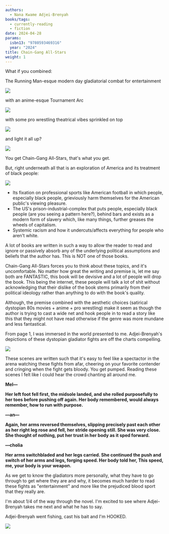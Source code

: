 ```yaml
---
authors:
  - Nana Kwame Adjei-Brenyah
books/tags:
  - currently-reading
  - fiction
date: 2024-04-28
params:
  isbn13: "9780593469316"
  year: "2024"
title: Chain-Gang All-Stars
weight: 1
---
```


What if you combined:

The Running Man-esque modern day gladiatorial combat for entertainment

![](bodycheck)

with an anime-esque Tournament Arc

![](staredown)

with some pro wrestling theatrical vibes sprinkled on top

![](band)

and light it all up?

![](firebomb)

You get Chain-Gang All-Stars, that's what you get.

<!--more-->

But, right underneath all that is an exploration of America and its treatment of black people:

![](oh)

- Its fixation on professional sports like American football in which people, especially black people, grieviously harm themselves for the American public's viewing pleasure.
- The US's prison-industrial-complex that puts people, especially black people (are you seeing a pattern here?), behind bars and exists as a modern form of slavery which, like many things, further greases the wheels of capitalism.
- Systemic racism and how it undercuts/affects everything for people who aren't white.

A lot of books are written in such a way to allow the reader to read and ignore or passively absorb any of the underlying political assumptions and beliefs that the author has. This is NOT one of those books.

Chain-Gang All-Stars forces you to think about these topics, and it's uncomfortable. No matter how great the writing and premise is, let me say both are FANTASTIC, this book will be devisive and a lot of people will drop the book. This being the internet, these people will talk a lot of shit without acknowledging that their dislike of the book stems primarily from their political ideology rather than anything to do with the book's quality.

Although, the premise combined with the aesthetic choices (satirical dystopian 80s movies + anime + pro wrestling) make it seem as though the author is trying to cast a wide net and hook people in to read a story like this that they might not have read otherwise if the genre was more mundane and less fantastical.

From page 1, I was immersed in the world presented to me. Adjei-Brenyah's depictions of these dystopian gladiator fights are off the charts compelling.

![](pumped)

These scenes are written such that it's easy to feel like a spectactor in the arena watching these fights from afar, cheering on your favorite contender and cringing when the fight gets bloody. You get pumped. Reading these scenes I felt like I could hear the crowd chanting all around me.


**Mel—**

**Her left foot fell first, the midsole landed, and she rolled purposefully to her toes before pushing off again. Her body remembered, would always remember, how to run with purpose.**

**—an—**

**Again, her arms reversed themselves, slipping precisely past each other as her right leg rose and fell, her stride opening still. She was very close. She thought of nothing, put her trust in her body as it sped forward.**

**—cholia**

**Her arms switchbladed and her legs carried. She continued the push and switch of her arms and legs, forging speed. Her body told her, This speed, me, your body is your weapon.**

As we get to know the gladiators more personally, what they have to go through to get where they are and why, it becomes much harder to read these fights as "entertainment" and more like the prejudiced blood sport that they really are.

I'm about 1/4 of the way through the novel. I'm excited to see where Adjei-Brenyah takes me next and what he has to say.

Adjei-Brenyah went fishing, cast his bait and I'm HOOKED.

![](joyride)
